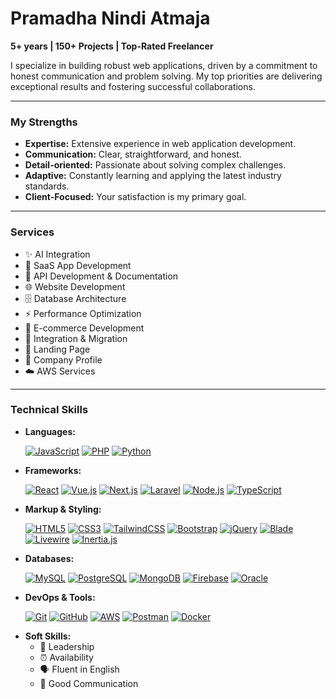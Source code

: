 # Pramadha Nindi Atmaja

**5+ years | 150+ Projects | Top-Rated Freelancer**

I specialize in building robust web applications, driven by a commitment to honest communication and problem solving. My top priorities are delivering exceptional results and fostering successful collaborations.

---

### My Strengths

* **Expertise:** Extensive experience in web application development.
* **Communication:** Clear, straightforward, and honest.
* **Detail-oriented:** Passionate about solving complex challenges.
* **Adaptive:** Constantly learning and applying the latest industry standards.
* **Client-Focused:** Your satisfaction is my primary goal.

---

### Services

* ✨ AI Integration
* 🚀 SaaS App Development
* 🔗 API Development & Documentation
* 🌐 Website Development
* 🗄️ Database Architecture
* ⚡ Performance Optimization
* 🛒 E-commerce Development
* 🔄 Integration & Migration
* 📄 Landing Page
* 🏢 Company Profile
* ☁️ AWS Services

---

### Technical Skills

* **Languages:**
        <p>
            [![JavaScript](https://img.shields.io/badge/JavaScript-F7DF1E?logo=javascript&logoColor=black)](https://www.upwork.com/freelancers/pramadha)
            [![PHP](https://img.shields.io/badge/PHP-777BB4?logo=php&logoColor=white)](https://www.upwork.com/freelancers/pramadha)
            [![Python](https://img.shields.io/badge/Python-3776AB?logo=python&logoColor=white)](https://www.upwork.com/freelancers/pramadha)
        </p>
* **Frameworks:**
          <p>
           	[![React](https://img.shields.io/badge/React-20232a?logo=react&logoColor=61dafb)](https://www.upwork.com/freelancers/pramadha)
           	[![Vue.js](https://img.shields.io/badge/Vue.js-42b883?logo=vue.js&logoColor=white)](https://www.upwork.com/freelancers/pramadha)
	   	[![Next.js](https://img.shields.io/badge/Next.js-000000?logo=next.js&logoColor=white)](https://www.upwork.com/freelancers/pramadha)
           	[![Laravel](https://img.shields.io/badge/Laravel-F55247?logo=laravel&logoColor=white)](https://www.upwork.com/freelancers/pramadha)
	   	[![Node.js](https://img.shields.io/badge/Node.js-339933?logo=node.js&logoColor=white)](https://www.upwork.com/freelancers/pramadha)
	   	[![TypeScript](https://img.shields.io/badge/TypeScript-3178c6?logo=typescript&logoColor=white)](https://www.upwork.com/freelancers/pramadha)
          </p>
* **Markup & Styling:**
        <p>
                [![HTML5](https://img.shields.io/badge/HTML5-e34f26?logo=html5&logoColor=white)](https://www.upwork.com/freelancers/pramadha)
                [![CSS3](https://img.shields.io/badge/CSS3-1572B6?logo=css3&logoColor=white)](https://www.upwork.com/freelancers/pramadha)
                [![TailwindCSS](https://img.shields.io/badge/TailwindCSS-38bdf8?logo=tailwindcss&logoColor=white)](https://www.upwork.com/freelancers/pramadha)
                [![Bootstrap](https://img.shields.io/badge/Bootstrap-7952B3?logo=bootstrap&logoColor=white)](https://www.upwork.com/freelancers/pramadha)
                [![jQuery](https://img.shields.io/badge/jQuery-0769AD?logo=jquery&logoColor=white)](https://www.upwork.com/freelancers/pramadha)
                [![Blade](https://img.shields.io/badge/Blade-e74430?logo=laravel)](https://www.upwork.com/freelancers/pramadha)
                [![Livewire](https://img.shields.io/badge/Livewire-4E5D94?logo=laravel)](https://www.upwork.com/freelancers/pramadha)
                [![Inertia.js](https://img.shields.io/badge/Inertia.js-000000?logo=inertia&logoColor=white)](https://www.upwork.com/freelancers/pramadha)
        </p>
* **Databases:**
          <p>
[![MySQL](https://img.shields.io/badge/MySQL-005C84?logo=mysql&logoColor=white)](https://www.upwork.com/freelancers/pramadha)
[![PostgreSQL](https://img.shields.io/badge/PostgreSQL-336791?logo=postgresql&logoColor=white)](https://www.upwork.com/freelancers/pramadha)
[![MongoDB](https://img.shields.io/badge/MongoDB-47A248?logo=mongodb&logoColor=white)](https://www.upwork.com/freelancers/pramadha)
[![Firebase](https://img.shields.io/badge/Firebase-ffca28?logo=firebase&logoColor=black)](https://www.upwork.com/freelancers/pramadha)
[![Oracle](https://img.shields.io/badge/Oracle-F80000?logo=oracle&logoColor=white)](https://www.upwork.com/freelancers/pramadha)
        </p>
* **DevOps & Tools:**
          <p>
[![Git](https://img.shields.io/badge/Git-F05032?logo=git&logoColor=white)](https://www.upwork.com/freelancers/pramadha)
[![GitHub](https://img.shields.io/badge/GitHub-181717?logo=github&logoColor=white)](https://www.upwork.com/freelancers/pramadha)
[![AWS](https://img.shields.io/badge/AWS-232f3e?logo=amazonaws&logoColor=white)](https://www.upwork.com/freelancers/pramadha)
[![Postman](https://img.shields.io/badge/Postman-FF6C37?logo=postman&logoColor=white)](https://www.upwork.com/freelancers/pramadha)
[![Docker](https://img.shields.io/badge/Docker-2496ED?logo=docker&logoColor=white)](https://www.upwork.com/freelancers/pramadha)
          </p>
* **Soft Skills:** <br>
    * 🤝 Leadership
    * ⏰ Availability
    * 🗣️ Fluent in English
    * 💬 Good Communication
